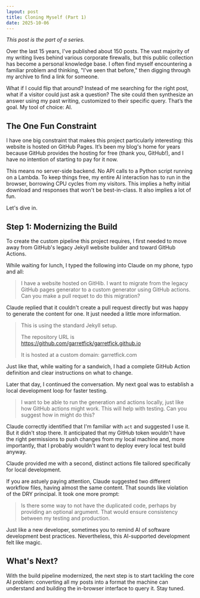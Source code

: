 ```yaml
---
layout: post
title: Cloning Myself (Part 1)
date: 2025-10-06
---
```


_This post is the part of a series._

Over the last 15 years, I've published about 150 posts. The vast majority of my writing lives behind
various corporate firewalls, but this public collection has become a personal knowledge base. I often
find myself encountering a familiar problem and thinking, "I've seen that before," then digging through
my archive to find a link for someone.

What if I could flip that around? Instead of me searching for the right post, what if a visitor could
just ask a question? The site could then synthesize an answer using my past writing, customized to
their specific query. That’s the goal. My tool of choice: AI.

## The One Fun Constraint

I have one big constraint that makes this project particularly interesting: this website is hosted on
GitHub Pages. It’s been my blog's home for years because GitHub provides the hosting for free (thank
you, GitHub!), and I have no intention of starting to pay for it now.

This means no server-side backend. No API calls to a Python script running on a Lambda. To keep things
free, my entire AI interaction has to run in the browser, borrowing CPU cycles from my visitors. This
implies a hefty initial download and responses that won't be best-in-class. It also implies a lot of fun.

Let's dive in.

## Step 1: Modernizing the Build

To create the custom pipeline this project requires, I first needed to move away from GitHub's legacy 
Jekyll website builder and toward GitHub Actions.

While waiting for lunch, I typed the following into Claude on my phone, typo and all:

> I have a website hosted on GitHib. I want to migrate from the legacy GitHub pages generator
> to a custom generator using GitHub actions. Can you make a pull requet to do this migration?

Claude replied that it couldn't create a pull request directly but was happy to generate the content
for one. It just needed a little more information.

> This is using the standard Jekyll setup.
>
> The repository URL is https://github.com/garretfick/garretfick.github.io
>
> It is hosted at a custom domain: garretfick.com

Just like that, while waiting for a sandwich, I had a complete GitHub Action definition and clear
instructions on what to change.

Later that day, I continued the conversation. My next goal was to establish a local development loop
for faster testing.

> I want to be able to run the generation and actions locally,
> just like how GitHub actions might work. This will help with testing. Can you suggest how in might do this?

Claude correctly identified that I'm familiar with `act` and suggested I use it. But it didn't stop
there. It anticipated that my GitHub token wouldn't have the right permissions to push changes from
my local machine and, more importantly, that I probably wouldn't want to deploy every local test build anyway.

Claude provided me with a second, distinct actions file tailored specifically for local development.

If you are astuely paying attention, Claude suggested two different workflow files, having almost the
same content. That sounds like violation of the DRY principal. It took one more prompt:

> Is there some way to not have the duplicated code, perhaps by providing an optional argument. That would
> ensure consistency between my testing and production.

Just like a new developer, sometimes you to remind AI of software development best practices. Nevertheless,
this AI-supported development felt like magic.

## What's Next?

With the build pipeline modernized, the next step is to start tackling the core AI problem: converting all my posts into a format the machine can understand and building the in-browser interface to query it. Stay tuned.